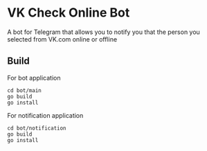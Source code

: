 # VK Check Online Bot
A bot for Telegram that allows you to notify you that the person you selected from VK.com online or offline

## Build

For bot application
```
cd bot/main
go build
go install
```
For notification application
```
cd bot/notification
go build
go install
```
